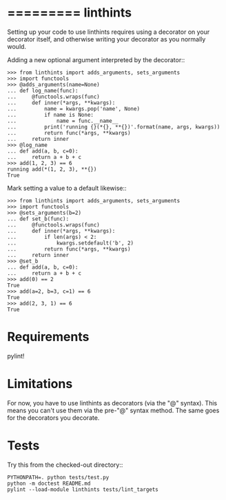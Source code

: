 =========
linthints
=========

Setting up your code to use linthints requires using a decorator on your
decorator itself, and otherwise writing your decorator as you normally
would.

Adding a new optional argument interpreted by the decorator::

    >>> from linthints import adds_arguments, sets_arguments
    >>> import functools
    >>> @adds_arguments(name=None)
    ... def log_name(func):
    ...     @functools.wraps(func)
    ...     def inner(*args, **kwargs):
    ...         name = kwargs.pop('name', None)
    ...         if name is None:
    ...             name = func.__name__
    ...         print('running {}(*{}, **{})'.format(name, args, kwargs))
    ...         return func(*args, **kwargs)
    ...     return inner
    >>> @log_name
    ... def add(a, b, c=0):
    ...     return a + b + c
    >>> add(1, 2, 3) == 6
    running add(*(1, 2, 3), **{})
    True


Mark setting a value to a default likewise::

    >>> from linthints import adds_arguments, sets_arguments
    >>> import functools
    >>> @sets_arguments(b=2)
    ... def set_b(func):
    ...     @functools.wraps(func)
    ...     def inner(*args, **kwargs):
    ...         if len(args) < 2:
    ...             kwargs.setdefault('b', 2)
    ...         return func(*args, **kwargs)
    ...     return inner
    >>> @set_b
    ... def add(a, b, c=0):
    ...     return a + b + c
    >>> add(0) == 2
    True
    >>> add(a=2, b=3, c=1) == 6
    True
    >>> add(2, 3, 1) == 6
    True

Requirements
============
pylint!


Limitations
===========

For now, you have to use linthints as decorators (via the "@" syntax).
This means you can't use them via the pre-"@" syntax method. The same goes for
the decorators you decorate.


Tests
=====

Try this from the checked-out directory::

    PYTHONPATH=. python tests/test.py
    python -m doctest README.md
    pylint --load-module linthints tests/lint_targets
